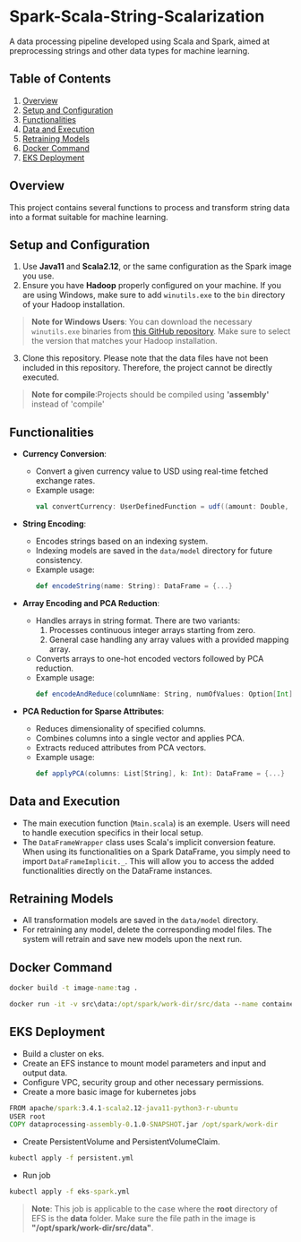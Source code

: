 # Spark-Scala-String-Scalarization

A data processing pipeline developed using Scala and Spark, aimed at preprocessing strings and other data types for machine learning.

## Table of Contents

1. [Overview](#overview)
2. [Setup and Configuration](#setup-and-configuration)
3. [Functionalities](#functionalities)
4. [Data and Execution](#data-and-execution)
5. [Retraining Models](#retraining-models)
6. [Docker Command](#docker-command)
7. [EKS Deployment](#eks-deployment)

## Overview

This project contains several functions to process and transform string data into a format suitable for machine learning.

## Setup and Configuration

1. Use **Java11** and **Scala2.12**, or the same configuration as the Spark image you use.
2. Ensure you have **Hadoop** properly configured on your machine. If you are using Windows, make sure to add `winutils.exe` to the `bin` directory of your Hadoop installation.

> **Note for Windows Users**: You can download the necessary `winutils.exe` binaries from [this GitHub repository](https://github.com/steveloughran/winutils). Make sure to select the version that matches your Hadoop installation.
3. Clone this repository. Please note that the data files have not been included in this repository. Therefore, the project cannot be directly executed.
> **Note for compile**:Projects should be compiled using **'assembly'** instead of 'compile'

## Functionalities

- **Currency Conversion**:
    - Convert a given currency value to USD using real-time fetched exchange rates.
    - Example usage:
      ```scala
      val convertCurrency: UserDefinedFunction = udf((amount: Double, currency: String) => {...}
      ```

- **String Encoding**:
    - Encodes strings based on an indexing system.
    - Indexing models are saved in the `data/model` directory for future consistency.
    - Example usage:
      ```scala
      def encodeString(name: String): DataFrame = {...}
      ```

- **Array Encoding and PCA Reduction**:
    - Handles arrays in string format. There are two variants:
        1. Processes continuous integer arrays starting from zero.
        2. General case handling any array values with a provided mapping array.
    - Converts arrays to one-hot encoded vectors followed by PCA reduction.
    - Example usage:
      ```scala
      def encodeAndReduce(columnName: String, numOfValues: Option[Int] = None, mappingArray: Option[Array[String]] = None): DataFrame = {...}
      ```

- **PCA Reduction for Sparse Attributes**:
    - Reduces dimensionality of specified columns.
    - Combines columns into a single vector and applies PCA.
    - Extracts reduced attributes from PCA vectors.
    - Example usage:
      ```scala
      def applyPCA(columns: List[String], k: Int): DataFrame = {...}
      ```

## Data and Execution

- The main execution function (`Main.scala`) is an exemple. Users will need to handle execution specifics in their local setup.
- The `DataFrameWrapper` class uses Scala's implicit conversion feature. When using its functionalities on a Spark DataFrame, you simply need to import `DataFrameImplicit._`. This will allow you to access the added functionalities directly on the DataFrame instances.

## Retraining Models

- All transformation models are saved in the `data/model` directory.
- For retraining any model, delete the corresponding model files. The system will retrain and save new models upon the next run.

## Docker Command

```cmd
docker build -t image-name:tag .
```

```cmd
docker run -it -v src\data:/opt/spark/work-dir/src/data --name container-name image-name:tag 
```
## EKS Deployment

- Build a cluster on eks.
- Create an EFS instance to mount model parameters and input and output data.
- Configure VPC, security group and other necessary permissions.
- Create a more basic image for kubernetes jobs
```cmd
FROM apache/spark:3.4.1-scala2.12-java11-python3-r-ubuntu
USER root
COPY dataprocessing-assembly-0.1.0-SNAPSHOT.jar /opt/spark/work-dir
```
- Create PersistentVolume and PersistentVolumeClaim.

```cmd
kubectl apply -f persistent.yml
```
- Run job

```cmd
kubectl apply -f eks-spark.yml
```
> **Note**: This job is applicable to the case where the **root** directory of EFS is the **data** folder. Make sure the file path in the image is **"/opt/spark/work-dir/src/data"**.
